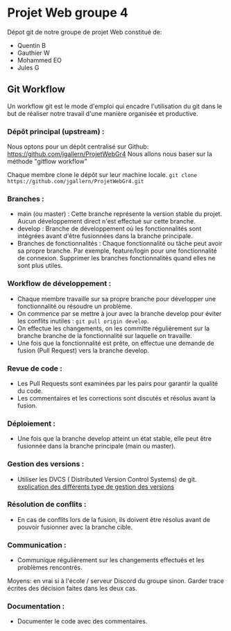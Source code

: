 # Projet Web groupe 4

Dépot git de notre groupe de projet Web constitué de:

- Quentin B
- Gauthier W
- Mohammed EO
- Jules G

## Git Workflow

Un workflow git est le mode d'emploi qui encadre l'utilisation du git dans le but de réaliser notre travail d'une manière organisée et productive.

### Dépôt principal (upstream) :

Nous optons pour un dépôt centralisé sur Github:
https://github.com/jgallern/ProjetWebGr4
Nous allons nous baser sur la méthode "gitflow workflow"

Chaque membre clone le dépôt sur leur machine locale.
`git clone https://github.com/jgallern/ProjetWebGr4.git`

### Branches :

- main (ou master) : Cette branche représente la version stable du projet. Aucun développement direct n'est effectué sur cette branche.
- develop : Branche de développement où les fonctionnalités sont intégrées avant d'être fusionnées dans la branche principale.
- Branches de fonctionnalités : Chaque fonctionnalité ou tâche peut avoir sa propre branche. Par exemple, feature/login pour une fonctionnalité de connexion. Supprimer les branches fonctionnalités quand elles ne sont plus utiles.

### Workflow de développement :

- Chaque membre travaille sur sa propre branche pour développer une fonctionnalité ou résoudre un problème.
- On commence par se mettre à jour avec la branche develop pour éviter les conflits inutiles : `git pull origin develop`.
- On effectue les changements, on les committe régulièrement sur la branche branche de la fonctionnalité sur laquelle on travaille.
- Une fois que la fonctionnalité est prête, on effectue une demande de fusion (Pull Request) vers la branche develop.

### Revue de code :

- Les Pull Requests sont examinées par les pairs pour garantir la qualité du code.
- Les commentaires et les corrections sont discutés et résolus avant la fusion.

### Déploiement :

- Une fois que la branche develop atteint un état stable, elle peut être fusionnée dans la branche principale (main ou master).

### Gestion des versions :

- Utiliser les DVCS ( Distributed Version Control Systems) de git.
  [explication des différents type de gestion des versions](https://git-scm.com/book/fr/v2/D%C3%A9marrage-rapide-%C3%80-propos-de-la-gestion-de-version)

### Résolution de conflits :

- En cas de conflits lors de la fusion, ils doivent être résolus avant de pouvoir fusionner avec la branche cible.

### Communication :

- Communique régulièrement sur les changements effectués et les problèmes rencontrés.

Moyens: en vrai si à l'école / serveur Discord du groupe sinon. Garder trace écrites des décision faites dans les deux cas.

### Documentation :

- Documenter le code avec des commentaires.
